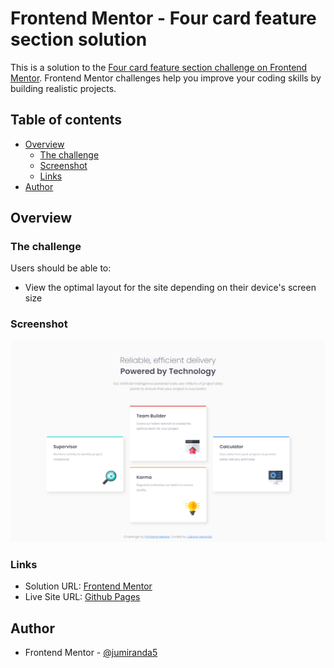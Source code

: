 # Frontend Mentor - Four card feature section solution

This is a solution to the [Four card feature section challenge on Frontend Mentor](https://www.frontendmentor.io/challenges/four-card-feature-section-weK1eFYK). Frontend Mentor challenges help you improve your coding skills by building realistic projects. 

## Table of contents

- [Overview](#overview)
  - [The challenge](#the-challenge)
  - [Screenshot](#screenshot)
  - [Links](#links)
- [Author](#author)

## Overview

### The challenge

Users should be able to:

- View the optimal layout for the site depending on their device's screen size

### Screenshot

![Screenshot](./design/screenshot.png)

### Links

- Solution URL: [Frontend Mentor](https://www.frontendmentor.io/solutions/four-card-feature-section-html-and-css-QIhLMM0Br-)
- Live Site URL: [Github Pages](https://jumiranda5.github.io/fm-four-card-feature/)



## Author

- Frontend Mentor - [@jumiranda5](https://www.frontendmentor.io/profile/jumiranda5)
